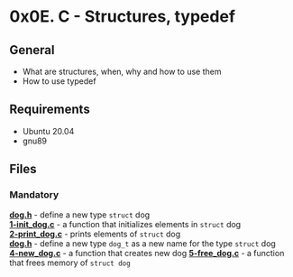 # 0x0E. C - Structures, typedef
## General
- What are structures, when, why and how to use them
- How to use typedef
## Requirements
- Ubuntu 20.04
- gnu89
## Files
### Mandatory
**[dog.h](dog.h)** - define a new type `struct` dog  
**[1-init_dog.c](1-init_dog.c)** - a function that initializes elements in `struct` dog  
**[2-print_dog.c](2-print_dog.c)** - prints elements of `struct` dog  
**[dog.h](dog.h)** - define a new type `dog_t` as a new name for the type `struct` dog  
**[4-new_dog.c](4-new_dog.c)** - a function that creates new dog
**[5-free_dog.c](5-free_dog.c)** - a function that frees memory of `struct dog`  
